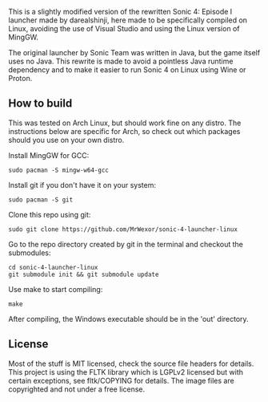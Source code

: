 This is a slightly modified version of the rewritten Sonic 4: Episode I launcher made by 
darealshinji, here made to be specifically compiled on Linux, avoiding the use of Visual 
Studio and using the Linux version of MingGW.

The original launcher by Sonic Team was written in Java, but the game itself uses no Java.
This rewrite is made to avoid a pointless Java runtime dependency and to make it easier
to run Sonic 4 on Linux using Wine or Proton.

How to build
------------
This was tested on Arch Linux, but should work fine on any distro. The instructions below
are specific for Arch, so check out which packages should you use on your own distro.

Install MingGW for GCC:
```
sudo pacman -S mingw-w64-gcc
```

Install git if you don't have it on your system:
```
sudo pacman -S git
```

Clone this repo using git:
```
sudo git clone https://github.com/MrWexor/sonic-4-launcher-linux
```

Go to the repo directory created by git in the terminal and checkout the submodules:
```
cd sonic-4-launcher-linux
git submodule init && git submodule update
```

Use make to start compiling:
```
make
```

After compiling, the Windows executable should be in the 'out' directory.

License
-------
Most of the stuff is MIT licensed, check the source file headers for details.
This project is using the FLTK library which is LGPLv2 licensed but with certain exceptions,
see fltk/COPYING for details. The image files are copyrighted and not under a free license.
